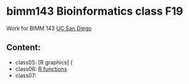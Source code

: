 # bimm143 Bioinformatics class F19

Work for BIMM 143 [UC San Diego](https://bioboot.github.io/bimm143_F19/)

## Content:
- class05: [R graphics] (
- class06: [R functions](https://github.com/kevinbanh3/bimm143-Fall-2019/blob/master/Class6/Class06.md)
- class07: 
